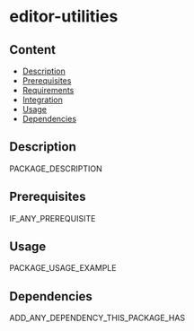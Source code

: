 # editor-utilities

## Content

- [Description](#description)
- [Prerequisites](#prerequisites)
- [Requirements](#requirements)
- [Integration](#integration)
- [Usage](#usage)
- [Dependencies](#dependencies)

## Description

PACKAGE_DESCRIPTION

## Prerequisites

IF_ANY_PREREQUISITE

## Usage

PACKAGE_USAGE_EXAMPLE

## Dependencies

ADD_ANY_DEPENDENCY_THIS_PACKAGE_HAS